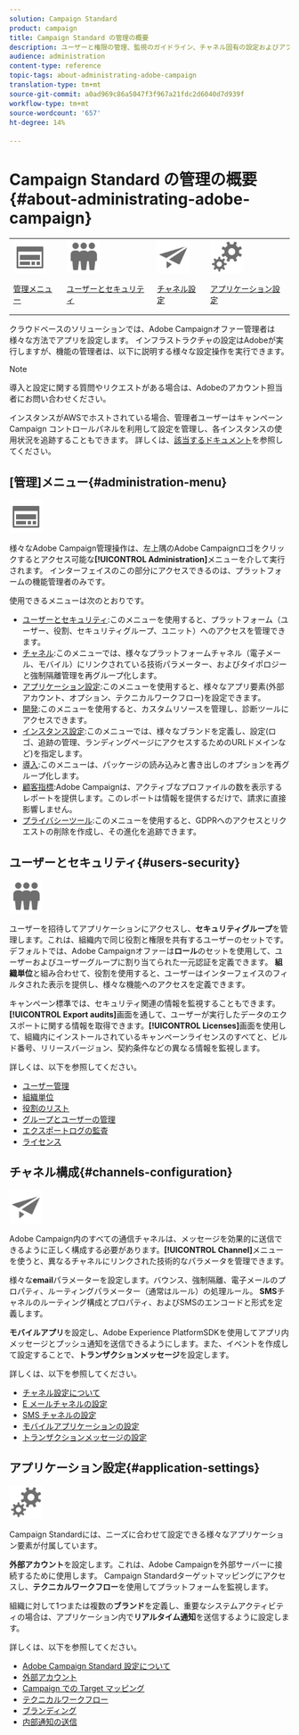 ```yaml
---
solution: Campaign Standard
product: campaign
title: Campaign Standard の管理の概要
description: ユーザーと権限の管理、監視のガイドライン、チャネル固有の設定およびアプリケーション設定のガイドラインを確認します。
audience: administration
content-type: reference
topic-tags: about-administrating-adobe-campaign
translation-type: tm+mt
source-git-commit: a0ad969c86a5047f3f967a21fdc2d6040d7d939f
workflow-type: tm+mt
source-wordcount: '657'
ht-degree: 14%

---
```



# Campaign Standard の管理の概要 {#about-administrating-adobe-campaign}

<table>
<tr><td><img src="assets/do-not-localize/icon_menu.svg" width="60px"><p><a href="#administration-menu">管理メニュー</a></p></td>
<td><img src="assets/do-not-localize/icon_users.svg" width="60px"><p><a href="#users-security">ユーザーとセキュリティ</a></p></td>
<td><img src="assets/do-not-localize/icon_channels.svg" width="60px"><p><a href="#channels-configuration">チャネル設定</a></p></td>
<td><img src="assets/do-not-localize/icon_settings.svg" width="60px"><p><a href="#application-settings">アプリケーション設定</a></p></td></tr>
</table>

クラウドベースのソリューションでは、Adobe Campaignオファー管理者は様々な方法でアプリを設定します。 インフラストラクチャの設定はAdobeが実行しますが、機能の管理者は、以下に説明する様々な設定操作を実行できます。

>[!NOTE]
>
>導入と設定に関する質問やリクエストがある場合は、Adobeのアカウント担当者にお問い合わせください。

インスタンスがAWSでホストされている場合、管理者ユーザーはキャンペーンCampaign コントロールパネルを利用して設定を管理し、各インスタンスの使用状況を追跡することもできます。 詳しくは、[該当するドキュメント](https://experienceleague.adobe.com/docs/control-panel/using/control-panel-home.html)を参照してください。

## [管理]メニュー{#administration-menu}

<img src="assets/do-not-localize/icon_menu.svg" width="60px">

様々なAdobe Campaign管理操作は、左上隅のAdobe Campaignロゴをクリックするとアクセス可能な&#x200B;**[!UICONTROL Administration]**&#x200B;メニューを介して実行されます。 インターフェイスのこの部分にアクセスできるのは、プラットフォームの機能管理者のみです。

使用できるメニューは次のとおりです。

* [ユーザーとセキュリティ](../../administration/using/about-access-management.md):このメニューを使用すると、プラットフォーム（ユーザー、役割、セキュリティグループ、ユニット）へのアクセスを管理できます。
* [チャネル](../../administration/using/about-channel-configuration.md):このメニューでは、様々なプラットフォームチャネル（電子メール、モバイル）にリンクされている技術パラメーター、およびタイポロジーと強制隔離管理を再グループ化します。
* [アプリケーション設定](../../administration/using/external-accounts.md):このメニューを使用すると、様々なアプリ要素(外部アカウント、オプション、テクニカルワークフロー)を設定できます。
* [開発](../../developing/using/data-model-concepts.md):このメニューを使用すると、カスタムリソースを管理し、診断ツールにアクセスできます。
* [インスタンス設定](../../administration/using/branding.md):このメニューでは、様々なブランドを定義し、設定(ロゴ、追跡の管理、ランディングページにアクセスするためのURLドメインなど)を指定します。
* [導入](../../automating/using/managing-packages.md):このメニューは、パッケージの読み込みと書き出しのオプションを再グループ化します。
* [顧客指標](../../audiences/using/active-profiles.md):Adobe Campaignは、アクティブなプロファイルの数を表示するレポートを提供します。このレポートは情報を提供するだけで、請求に直接影響しません。
* [プライバシーツール](../../start/using/privacy-management.md):このメニューを使用すると、GDPRへのアクセスとリクエストの削除を作成し、その進化を追跡できます。

## ユーザーとセキュリティ{#users-security}

<img src="assets/do-not-localize/icon_users.svg"  width="60px">

ユーザーを招待してアプリケーションにアクセスし、**セキュリティグループ**&#x200B;を管理します。これは、組織内で同じ役割と権限を共有するユーザーのセットです。 デフォルトでは、Adobe Campaignオファーは&#x200B;**ロール**&#x200B;のセットを使用して、ユーザーおよびユーザーグループに割り当てられた一元認証を定義できます。 **組織単位**&#x200B;と組み合わせて、役割を使用すると、ユーザーはインターフェイスのフィルタされた表示を提供し、様々な機能へのアクセスを定義できます。

キャンペーン標準では、セキュリティ関連の情報を監視することもできます。 **[!UICONTROL Export audits]**&#x200B;画面を通して、ユーザーが実行したデータのエクスポートに関する情報を取得できます。**[!UICONTROL Licenses]**&#x200B;画面を使用して、組織内にインストールされているキャンペーンライセンスのすべてと、ビルド番号、リリースバージョン、契約条件などの異なる情報を監視します。

詳しくは、以下を参照してください。

* [ユーザー管理](../../administration/using/users-management.md)
* [組織単位](../../administration/using/organizational-units.md)
* [役割のリスト](../../administration/using/list-of-roles.md)
* [グループとユーザーの管理](../../administration/using/managing-groups-and-users.md)
* [エクスポートログの監査](../../administration/using/auditing-export-logs.md)
* [ライセンス](../../administration/using/licenses.md)

## チャネル構成{#channels-configuration}

<img src="assets/do-not-localize/icon_channels.svg" width="60px">

Adobe Campaign内のすべての通信チャネルは、メッセージを効果的に送信できるように正しく構成する必要があります。**[!UICONTROL Channel]**&#x200B;メニューを使うと、異なるチャネルにリンクされた技術的なパラメータを管理できます。

様々な&#x200B;**email**&#x200B;パラメーターを設定します。バウンス、強制隔離、電子メールのプロパティ、ルーティングパラメーター（通常はルール）の処理ルール。 **SMS**&#x200B;チャネルのルーティング構成とプロパティ、およびSMSのエンコードと形式を定義します。

**モバイルアプリ**&#x200B;を設定し、Adobe Experience PlatformSDKを使用してアプリ内メッセージとプッシュ通知を送信できるようにします。また、イベントを作成して設定することで、**トランザクションメッセージ**&#x200B;を設定します。

詳しくは、以下を参照してください。

* [チャネル設定について](../../administration/using/about-channel-configuration.md)
* [E メールチャネルの設定](../../administration/using/configuring-email-channel.md)
* [SMS チャネルの設定](../../administration/using/configuring-sms-channel.md)
* [モバイルアプリケーションの設定](../../administration/using/configuring-a-mobile-application.md)
* [トランザクションメッセージの設定](../../administration/using/configuring-transactional-messaging.md)

## アプリケーション設定{#application-settings}

<img src="assets/do-not-localize/icon_settings.svg" width="60px">

Campaign Standardには、ニーズに合わせて設定できる様々なアプリケーション要素が付属しています。

**外部アカウント**&#x200B;を設定します。これは、Adobe Campaignを外部サーバーに接続するために使用します。 Campaign Standardターゲットマッピングにアクセスし、**テクニカルワークフロー**&#x200B;を使用してプラットフォームを監視します。

組織に対して1つまたは複数の&#x200B;**ブランド**&#x200B;を定義し、重要なシステムアクティビティの場合は、アプリケーション内で&#x200B;**リアルタイム通知**&#x200B;を送信するように設定します。

詳しくは、以下を参照してください。

* [Adobe Campaign Standard 設定について](../../administration/using/about-campaign-standard-settings.md)
* [外部アカウント](../../administration/using/external-accounts.md)
* [Campaign での Target マッピング](../../administration/using/target-mappings-in-campaign.md)
* [テクニカルワークフロー](../../administration/using/technical-workflows.md)
* [ブランディング](../../administration/using/branding.md)
* [内部通知の送信](../../administration/using/sending-internal-notifications.md)
